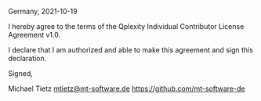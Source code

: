 Germany, 2021-10-19

I hereby agree to the terms of the Qplexity Individual Contributor License
Agreement v1.0.

I declare that I am authorized and able to make this agreement and sign this
declaration.

Signed,

Michael Tietz mtietz@mt-software.de https://github.com/mt-software-de
